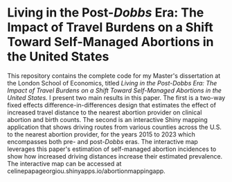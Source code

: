 # Living in the Post-*Dobbs* Era: The Impact of Travel Burdens on a Shift Toward Self-Managed Abortions in the United States
This repository contains the complete code for my Master's dissertation at the London School of Economics, titled 
*Living in the Post-Dobbs Era: The Impact of Travel Burdens on a Shift Toward Self-Managed Abortions in the United States.* 
I present two main results in this paper. The first is a two-way fixed effects difference-in-differences design that estimates 
the effect of increased travel distance to the nearest abortion provider on clinical abortion and birth counts. The second 
is an interactive Shiny mapping application that shows driving routes from various counties across the U.S. to the nearest 
abortion provider, for the years 2015 to 2023 which encompasses both pre- and post-*Dobbs* eras. The interactive map leverages 
this paper's estimation of self-managed abortion incidences to show how increased driving distances increase their 
estimated prevalence. The interactive map can be accessed at celinepapageorgiou.shinyapps.io/abortionmappingapp.
